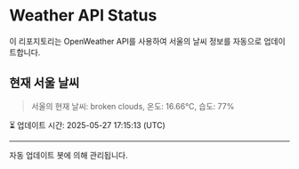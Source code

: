 
# Weather API Status

이 리포지토리는 OpenWeather API를 사용하여 서울의 날씨 정보를 자동으로 업데이트합니다.

## 현재 서울 날씨
> 서울의 현재 날씨: broken clouds, 온도: 16.66°C, 습도: 77%

⏳ 업데이트 시간: 2025-05-27 17:15:13 (UTC)

---
자동 업데이트 봇에 의해 관리됩니다.
